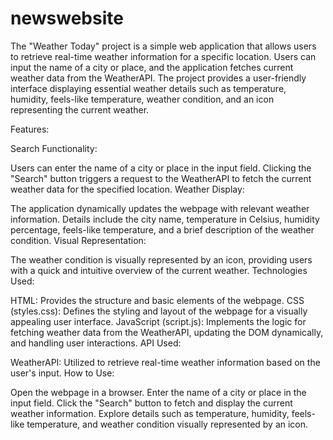 # newswebsite
The "Weather Today" project is a simple web application that allows users to retrieve real-time weather information for a specific location. Users can input the name of a city or place, and the application fetches current weather data from the WeatherAPI. The project provides a user-friendly interface displaying essential weather details such as temperature, humidity, feels-like temperature, weather condition, and an icon representing the current weather.

Features:

Search Functionality:

Users can enter the name of a city or place in the input field.
Clicking the "Search" button triggers a request to the WeatherAPI to fetch the current weather data for the specified location.
Weather Display:

The application dynamically updates the webpage with relevant weather information.
Details include the city name, temperature in Celsius, humidity percentage, feels-like temperature, and a brief description of the weather condition.
Visual Representation:

The weather condition is visually represented by an icon, providing users with a quick and intuitive overview of the current weather.
Technologies Used:

HTML: Provides the structure and basic elements of the webpage.
CSS (styles.css): Defines the styling and layout of the webpage for a visually appealing user interface.
JavaScript (script.js): Implements the logic for fetching weather data from the WeatherAPI, updating the DOM dynamically, and handling user interactions.
API Used:

WeatherAPI: Utilized to retrieve real-time weather information based on the user's input.
How to Use:

Open the webpage in a browser.
Enter the name of a city or place in the input field.
Click the "Search" button to fetch and display the current weather information.
Explore details such as temperature, humidity, feels-like temperature, and weather condition visually represented by an icon.
